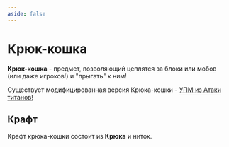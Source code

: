 ```yaml
---
aside: false
---
```


# Крюк-кошка

<ItemCard>
<Card style="overflow: hidden;" class="m-0">
    <template #header>
        <Image alt="user header" src="/assets/bestiary/items/gh.png" width="40%"/>
    </template>
    <template #title>Крюк-кошка</template>
    <template #content>
      <Divider />
      <h3>Получение:</h3>
      <ul>
      <li>Крафт</li>
      </ul>
      <Divider />
      <p>Текстура: bykkake747</p>
    </template>
</Card>
</ItemCard>

**Крюк-кошка** - предмет, позволяющий цеплятся за блоки или мобов (или даже игроков!) и "прыгать" к ним!

Существует модифицированная версия Крюка-кошки - [УПМ из Атаки титанов!](/docs/info/donate.md)

## Крафт

Крафт крюка-кошки состоит из **Крюка** и ниток.

<CardGrid>
<Card style="overflow: hidden;" class="m-0">
    <template #header>
        <Image alt="user header" src="/assets/bestiary/crafts/gh_hook.png" preview />
    </template>
    <template #title>Крафт крюка</template>
</Card>
<Card style="overflow: hidden;" class="m-0">
    <template #header>
        <Image alt="user header" src="/assets/bestiary/crafts/gh_craft.png" preview />
    </template>
    <template #title>Крафт Крюка-кошки</template>
</Card>
</CardGrid>
